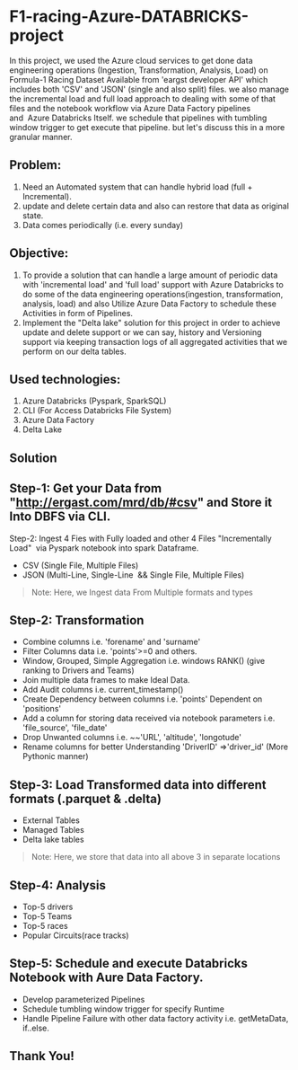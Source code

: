 # F1-racing-Azure-DATABRICKS-project
In this project, we used the Azure cloud services to get done data engineering operations (Ingestion, Transformation, Analysis, Load) on Formula-1 Racing Dataset Available from 'eargst developer API' which includes both 'CSV' and 'JSON' (single and also split) files. we also manage the incremental load and full load approach to dealing with some of that files and the notebook workflow via Azure Data Factory pipelines and  Azure Databricks Itself. we schedule that pipelines with tumbling window trigger to get execute that pipeline. but let's discuss this in a more granular manner.

Problem:
-----------------
1. Need an Automated system that can handle hybrid load (full + Incremental).
2. update and delete certain data and also can restore that data as original state.
3. Data comes periodically (i.e. every sunday)

Objective:
--------------------
1. To provide a solution that can handle a large amount of periodic data with 'incremental load' and 'full load' support with Azure Databricks to do some of the        data engineering operations(ingestion, transformation, analysis, load) and also Utilize Azure Data Factory to schedule these Activities in form of Pipelines.
2. Implement the "Delta lake" solution for this project in order to achieve update and delete support or we can say, history and Versioning support via keeping        transaction logs of all aggregated activities that we perform on our delta tables.  

Used technologies:
-------------------------
1. Azure Databricks (Pyspark, SparkSQL)
2. CLI (For Access Databricks File System)
3. Azure Data Factory
4. Delta Lake

Solution
---------------
Step-1: Get your Data from "http://ergast.com/mrd/db/#csv" and Store it Into DBFS via CLI.
------------------------------------------------------------------------------------------------------------------------------------
Step-2: Ingest 4 Fies with Fully loaded and other 4 Files "Incrementally Load"  via Pyspark notebook into spark Dataframe.

 * CSV (Single File, Multiple Files)
 * JSON (Multi-Line, Single-Line  && Single File, Multiple Files)

> Note: Here, we Ingest data From Multiple formats and types

Step-2: Transformation 
------------------------------------------------------------------------------------------------------------------------------------
 * Combine columns i.e. 'forename' and 'surname'
 * Filter Columns data i.e. 'points'>=0 and others.
 * Window, Grouped, Simple Aggregation i.e. windows RANK() (give ranking to Drivers and Teams)
 * Join multiple data frames to make Ideal Data.
 * Add Audit columns i.e. current_timestamp()
 * Create Dependency between columns i.e. 'points' Dependent on 'positions'
 * Add a column for storing data received via notebook parameters i.e. 'file_source', 'file_date'
 * Drop Unwanted columns i.e. ~~'URL', 'altitude', 'longotude'
 * Rename columns for better Understanding 'DriverID' =>'driver_id' (More Pythonic manner)

Step-3: Load Transformed data into different formats (.parquet & .delta)  
------------------------------------------------------------------------------------------------------------------------------------
 * External Tables
 * Managed Tables
 * Delta lake tables
 
 > Note: Here, we store that data into all above 3 in separate locations

Step-4: Analysis 
------------------------------------------------------------------------------------------------------------------------------------
 * Top-5 drivers
 * Top-5 Teams
 * Top-5 races
 * Popular Circuits(race tracks)

Step-5: Schedule and execute Databricks Notebook with Aure Data Factory.
------------------------------------------------------------------------------------------------------------------------------------
 * Develop parameterized Pipelines
 * Schedule tumbling window trigger for specify Runtime
 * Handle Pipeline Failure with other data factory activity i.e. getMetaData, if..else.



Thank You!
------------

